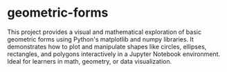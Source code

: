 # geometric-forms
This project provides a visual and mathematical exploration of basic geometric forms using Python's matplotlib and numpy libraries. It demonstrates how to plot and manipulate shapes like circles, ellipses, rectangles, and polygons interactively in a Jupyter Notebook environment. Ideal for learners in math, geometry, or data visualization.
